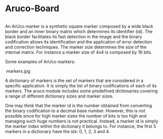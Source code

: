 # Aruco-Board

![]()


An ArUco marker is a synthetic square marker composed by a wide black border and an inner binary matrix which determines its identifier (id). The black border facilitates its fast detection in the image and the binary codification allows its identification and the application of error detection and correction techniques. The marker size determines the size of the internal matrix. For instance a marker size of 4x4 is composed by 16 bits.

Some examples of ArUco markers:

<img> markers.jpg</img>

A dictionary of markers is the set of markers that are considered in a specific application. It is simply the list of binary codifications of each of its markers.
The aruco module includes some predefined dictionaries covering a range of different dictionary sizes and marker sizes.

One may think that the marker id is the number obtained from converting the binary codification to a decimal base number. However, this is not possible since for high marker sizes the number of bits is too high and managing such huge numbers is not practical. Instead, a marker id is simply the marker index within the dictionary it belongs to. For instance, the first 5 markers in a dictionary have the ids: 0, 1, 2, 3 and 4.
